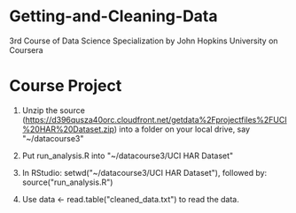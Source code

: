 Getting-and-Cleaning-Data
=========================

3rd Course of Data Science Specialization by John Hopkins University on Coursera


Course Project
=========================
1) Unzip the source (https://d396qusza40orc.cloudfront.net/getdata%2Fprojectfiles%2FUCI%20HAR%20Dataset.zip) into a folder on your local drive, say "~/datacourse3"

2) Put run_analysis.R into "~/datacourse3/UCI HAR Dataset"

3) In RStudio: setwd("~/datacourse3/UCI HAR Dataset"), followed by: source("run_analysis.R")

4) Use data <- read.table("cleaned_data.txt") to read the data. 
